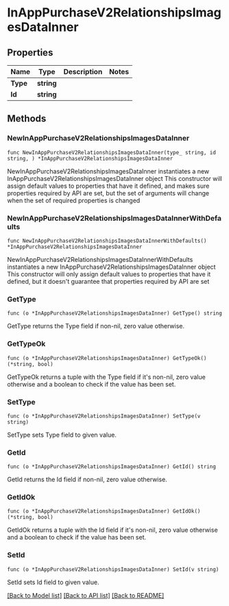 # InAppPurchaseV2RelationshipsImagesDataInner

## Properties

Name | Type | Description | Notes
------------ | ------------- | ------------- | -------------
**Type** | **string** |  | 
**Id** | **string** |  | 

## Methods

### NewInAppPurchaseV2RelationshipsImagesDataInner

`func NewInAppPurchaseV2RelationshipsImagesDataInner(type_ string, id string, ) *InAppPurchaseV2RelationshipsImagesDataInner`

NewInAppPurchaseV2RelationshipsImagesDataInner instantiates a new InAppPurchaseV2RelationshipsImagesDataInner object
This constructor will assign default values to properties that have it defined,
and makes sure properties required by API are set, but the set of arguments
will change when the set of required properties is changed

### NewInAppPurchaseV2RelationshipsImagesDataInnerWithDefaults

`func NewInAppPurchaseV2RelationshipsImagesDataInnerWithDefaults() *InAppPurchaseV2RelationshipsImagesDataInner`

NewInAppPurchaseV2RelationshipsImagesDataInnerWithDefaults instantiates a new InAppPurchaseV2RelationshipsImagesDataInner object
This constructor will only assign default values to properties that have it defined,
but it doesn't guarantee that properties required by API are set

### GetType

`func (o *InAppPurchaseV2RelationshipsImagesDataInner) GetType() string`

GetType returns the Type field if non-nil, zero value otherwise.

### GetTypeOk

`func (o *InAppPurchaseV2RelationshipsImagesDataInner) GetTypeOk() (*string, bool)`

GetTypeOk returns a tuple with the Type field if it's non-nil, zero value otherwise
and a boolean to check if the value has been set.

### SetType

`func (o *InAppPurchaseV2RelationshipsImagesDataInner) SetType(v string)`

SetType sets Type field to given value.


### GetId

`func (o *InAppPurchaseV2RelationshipsImagesDataInner) GetId() string`

GetId returns the Id field if non-nil, zero value otherwise.

### GetIdOk

`func (o *InAppPurchaseV2RelationshipsImagesDataInner) GetIdOk() (*string, bool)`

GetIdOk returns a tuple with the Id field if it's non-nil, zero value otherwise
and a boolean to check if the value has been set.

### SetId

`func (o *InAppPurchaseV2RelationshipsImagesDataInner) SetId(v string)`

SetId sets Id field to given value.



[[Back to Model list]](../README.md#documentation-for-models) [[Back to API list]](../README.md#documentation-for-api-endpoints) [[Back to README]](../README.md)


